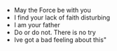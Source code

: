 - May the Force be with you
- I find your lack of faith disturbing
- I am your father
- Do or do not. There is no try
- Ive got a bad feeling about this"

 
